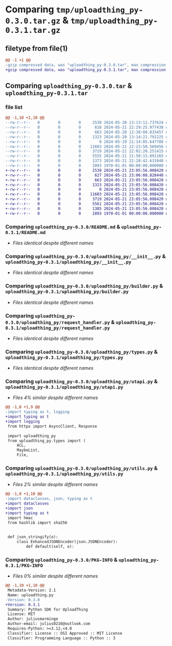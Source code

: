 # Comparing `tmp/uploadthing_py-0.3.0.tar.gz` & `tmp/uploadthing_py-0.3.1.tar.gz`

## filetype from file(1)

```diff
@@ -1 +1 @@
-gzip compressed data, was "uploadthing_py-0.3.0.tar", max compression
+gzip compressed data, was "uploadthing_py-0.3.1.tar", max compression
```

## Comparing `uploadthing_py-0.3.0.tar` & `uploadthing_py-0.3.1.tar`

### file list

```diff
@@ -1,10 +1,10 @@
--rw-r--r--   0        0        0     2538 2024-05-20 13:13:12.737624 uploadthing_py-0.3.0/README.md
--rw-r--r--   0        0        0      618 2024-05-21 22:29:25.977438 uploadthing_py-0.3.0/pyproject.toml
--rw-r--r--   0        0        0      663 2024-05-20 12:38:08.833457 uploadthing_py-0.3.0/uploadthing_py/__init__.py
--rw-r--r--   0        0        0     1323 2024-05-20 13:14:21.791225 uploadthing_py-0.3.0/uploadthing_py/builder.py
--rw-r--r--   0        0        0        0 2024-05-19 21:14:05.647788 uploadthing_py-0.3.0/uploadthing_py/py.typed
--rw-r--r--   0        0        0    11603 2024-05-21 22:23:50.569456 uploadthing_py-0.3.0/uploadthing_py/request_handler.py
--rw-r--r--   0        0        0     3719 2024-05-21 22:02:20.251415 uploadthing_py-0.3.0/uploadthing_py/types.py
--rw-r--r--   0        0        0     5555 2024-05-21 21:50:15.091165 uploadthing_py-0.3.0/uploadthing_py/utapi.py
--rw-r--r--   0        0        0     1373 2024-05-21 22:28:42.631048 uploadthing_py-0.3.0/uploadthing_py/utils.py
--rw-r--r--   0        0        0     2893 1970-01-01 00:00:00.000000 uploadthing_py-0.3.0/PKG-INFO
+-rw-r--r--   0        0        0     2538 2024-05-21 23:05:56.008420 uploadthing_py-0.3.1/README.md
+-rw-r--r--   0        0        0      627 2024-05-21 23:06:08.828448 uploadthing_py-0.3.1/pyproject.toml
+-rw-r--r--   0        0        0      663 2024-05-21 23:05:56.008420 uploadthing_py-0.3.1/uploadthing_py/__init__.py
+-rw-r--r--   0        0        0     1323 2024-05-21 23:05:56.008420 uploadthing_py-0.3.1/uploadthing_py/builder.py
+-rw-r--r--   0        0        0        0 2024-05-21 23:05:56.008420 uploadthing_py-0.3.1/uploadthing_py/py.typed
+-rw-r--r--   0        0        0    11603 2024-05-21 23:05:56.008420 uploadthing_py-0.3.1/uploadthing_py/request_handler.py
+-rw-r--r--   0        0        0     3719 2024-05-21 23:05:56.008420 uploadthing_py-0.3.1/uploadthing_py/types.py
+-rw-r--r--   0        0        0     5561 2024-05-21 23:05:56.008420 uploadthing_py-0.3.1/uploadthing_py/utapi.py
+-rw-r--r--   0        0        0     1385 2024-05-21 23:05:56.008420 uploadthing_py-0.3.1/uploadthing_py/utils.py
+-rw-r--r--   0        0        0     2893 1970-01-01 00:00:00.000000 uploadthing_py-0.3.1/PKG-INFO
```

### Comparing `uploadthing_py-0.3.0/README.md` & `uploadthing_py-0.3.1/README.md`

 * *Files identical despite different names*

### Comparing `uploadthing_py-0.3.0/uploadthing_py/__init__.py` & `uploadthing_py-0.3.1/uploadthing_py/__init__.py`

 * *Files identical despite different names*

### Comparing `uploadthing_py-0.3.0/uploadthing_py/builder.py` & `uploadthing_py-0.3.1/uploadthing_py/builder.py`

 * *Files identical despite different names*

### Comparing `uploadthing_py-0.3.0/uploadthing_py/request_handler.py` & `uploadthing_py-0.3.1/uploadthing_py/request_handler.py`

 * *Files identical despite different names*

### Comparing `uploadthing_py-0.3.0/uploadthing_py/types.py` & `uploadthing_py-0.3.1/uploadthing_py/types.py`

 * *Files identical despite different names*

### Comparing `uploadthing_py-0.3.0/uploadthing_py/utapi.py` & `uploadthing_py-0.3.1/uploadthing_py/utapi.py`

 * *Files 4% similar despite different names*

```diff
@@ -1,8 +1,9 @@
-import typing as t, logging
+import typing as t
+import logging
 from httpx import AsyncClient, Response
 
 import uploadthing_py
 from uploadthing_py.types import (
     ACL,
     MaybeList,
     File,
```

### Comparing `uploadthing_py-0.3.0/uploadthing_py/utils.py` & `uploadthing_py-0.3.1/uploadthing_py/utils.py`

 * *Files 2% similar despite different names*

```diff
@@ -1,8 +1,10 @@
-import dataclasses, json, typing as t
+import dataclasses
+import json
+import typing as t
 import hmac
 from hashlib import sha256
 
 
 def json_stringify(o):
     class EnhancedJSONEncoder(json.JSONEncoder):
         def default(self, o):
```

### Comparing `uploadthing_py-0.3.0/PKG-INFO` & `uploadthing_py-0.3.1/PKG-INFO`

 * *Files 0% similar despite different names*

```diff
@@ -1,10 +1,10 @@
 Metadata-Version: 2.1
 Name: uploadthing.py
-Version: 0.3.0
+Version: 0.3.1
 Summary: Python SDK for UploadThing
 License: MIT
 Author: juliusmarminge
 Author-email: julius0216@outlook.com
 Requires-Python: >=3.12,<4.0
 Classifier: License :: OSI Approved :: MIT License
 Classifier: Programming Language :: Python :: 3
```

